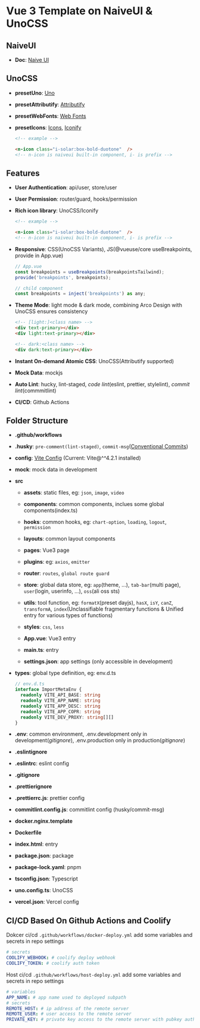 # Vue 3 Template on NaiveUI & UnoCSS

## NaiveUI

- **Doc**: [Naive UI](https://www.naiveui.com/zh-CN/os-theme/docs/introduction)

## UnoCSS

- **presetUno**: [Uno](https://unocss.dev/presets/uno)

- **presetAttributify**: [Attributify](https://unocss.dev/presets/attributify)

- **presetWebFonts**: [Web Fonts](https://unocss.dev/presets/web-fonts)

- **presetIcons**: [Icons](https://unocss.dev/presets/icons), [Iconify](https://icon-sets.iconify.design/)

  ```html
  <!-- example -->

  <n-icon class="i-solar:box-bold-duotone"  />
  <!-- n-icon is naiveui built-in component, i- is prefix -->
  ```

## Features

- **User Authentication**: api/user, store/user

- **User Permission**: router/guard, hooks/permission

- **Rich icon library**: UnoCSS/Iconify

  ```html
  <!-- example -->

  <n-icon class="i-solar:box-bold-duotone"  />
  <!-- n-icon is naiveui built-in component, i- is prefix -->
  ```

- **Responsive**: CSS(UnoCSS Variants), JS(@vueuse/core useBreakpoints, provide in App.vue)

  ```js
  // App.vue
  const breakpoints = useBreakpoints(breakpointsTailwind);
  provide('breakpoints', breakpoints);

  // child component
  const breakpoints = inject('breakpoints') as any;
  ```

- **Theme Mode**: light mode & dark mode, combining Arco Design with UnoCSS ensures consistency

  ```html
  <!-- [light:]<class name> -->
  <div text-primary></div>
  <div light:text-primary></div>

  <!-- dark:<class name> -->
  <div dark:text-primary></div>
  ```

- **Instant On-demand Atomic CSS**: UnoCSS(Attributify supported)

- **Mock Data**: mockjs

- **Auto Lint**: hucky, lint-staged, _code lint_(eslint, prettier, stylelint), _commit lint_(commmitlint)

- **CI/CD**: Github Actions

## Folder Structure

- **.github/workflows**

- **.husky**: `pre-comment(lint-staged)`, `commit-msg`([Conventional Commits](https://www.conventionalcommits.org/zh-hans/v1.0.0/))

- **config**: [Vite Config](https://cn.vitejs.dev/config/) (Current: Vite@^^4.2.1 installed)

- **mock**: mock data in development

- **src**

  - **assets**: static files, eg: `json`, `image`, `video`

  - **components**: common components, inclues some global components(index.ts)

  - **hooks**: common hooks, eg: `chart-option`, `loading`, `logout`, `permission`

  - **layouts**: common layout components

  - **pages**: Vue3 page

  - **plugins**: eg: `axios`, `emitter`

  - **router**: `routes`, `global route guard`

  - **store**: global data store, eg: `app`(theme, ...), `tab-bar`(multi page), `user`(login, userinfo, ...), `oss`(ali oss sts)

  - **utils**: tool function, eg: `formatX`(preset dayjs), `hasX`, `isY`, `canZ`, `transformA`, `index`(Unclassifiable fragmentary functions & Unified entry for various types of functions)

  - **styles**: `css`, `less`

  - **App.vue**: Vue3 entry

  - **main.ts**: entry

  - **settings.json**: app settings (only accessible in development)

- **types**: global type definition, eg: env.d.ts

  ```ts
  // env.d.ts
  interface ImportMetaEnv {
    readonly VITE_API_BASE: string
    readonly VITE_APP_NAME: string
    readonly VITE_APP_DESC: string
    readonly VITE_APP_COPR: string
    readonly VITE_DEV_PROXY: string[][]
  }
  ```

- **.env**: common environment, .env.development only in development(_gitignore_), .env.production only in production(_gitignore_)

- **.eslintignore**

- **.eslintrc**: eslint config

- **.gitignore**

- **.prettierignore**

- **.prettierrc.js**: prettier config

- **commitlint.config.js**: commitlint config (husky/commit-msg)

- **docker.nginx.template**

- **Dockerfile**

- **index.html**: entry

- **package.json**: package

- **package-lock.yaml**: pnpm

- **tsconfig.json**: Typescript

- **uno.config.ts**: UnoCSS

- **vercel.json**: Vercel config

## CI/CD Based On Github Actions and Coolify

Dokcer ci/cd `.github/workflows/docker-deploy.yml`
add some variables and secrets in repo settings

```yml
# secrets
COOLIFY_WEBHOOK: # coolify deploy webhook
COOLIFY_TOKEN: # coolify auth token
```

Host ci/cd `.github/workflows/host-deploy.yml`
add some variables and secrets in repo settings

```yml
# variables
APP_NAME: # app name used to deployed subpath
# secrets
REMOTE_HOST: # ip address of the remote server
REMOTE_USER: # user access to the remote server
PRIVATE_KEY: # private key access to the remote server with pubkey authentication
```
